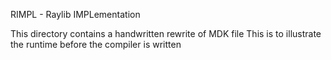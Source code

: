 RIMPL - Raylib IMPLementation

This directory contains a handwritten rewrite of MDK file
This is to illustrate the runtime before the compiler is written
